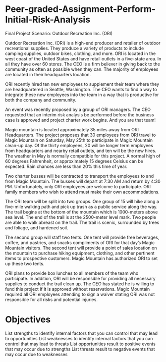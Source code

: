 # Peer-graded-Assignment-Perform-Initial-Risk-Analysis
Final Project Scenario: Outdoor Recreation Inc. (ORI)

Outdoor Recreation Inc. (ORI) is a high-end producer and retailer of outdoor recreational supplies. They produce a variety of products to include camping supplies, outdoor bikes, clothing, and more. ORI is located in the west coast of the United States and have retail outlets in a five-state area. In all they have over 60 stores. The CEO is a firm believer in giving back to the community as often as possible when they can. The majority of employees are located in their headquarters location.

ORI recently hired ten new employees to supplement their team where they are headquartered in Seattle, Washington. The CEO wants to find a way to integrate these new employees into the team in a way that is productive for both the company and community.

An event was recently proposed by a group of ORI managers. The CEO requested that an interim risk analysis be performed before the business case is approved and project charter work begins. And you are that team!

Magic mountain is located approximately 35 miles away from ORI Headquarters. The project proposes that 30 employees from ORI travel to Magic Mountain on Saturday, May 25th to participate in Magic Mountain clean-up day. Of the thirty employees, 20 will be longer term employees from headquarters and nearby retail outlets, and ten will be the new hires. The weather in May is normally compatible for this project. A normal high of 60 degrees Fahrenheit, or approximately 15 degrees Celsius can be expected. Rain chances are less than 20% this time of year.

Two charter busses will be contracted to transport the employees to and from Magic Mountain. The busses will depart at 7:30 AM and return by 4:30 PM. Unfortunately, only ORI employees are welcome to participate. ORI family members who wish to attend must make their own accommodations.

The ORI team will be split into two groups. One group of 15 will hike along a five-mile walking path and pick up trash as a public service along the way. The trail begins at the bottom of the mountain which is 1000-meters above sea level. The end of the trail is at the 2500-meter level mark. Two people are able to walk abreast on the trail. The trail is scenic, surrounded by trees and foliage, and hardened soil.

The second group will staff two tents. One tent will provide free beverages, coffee, and pastries, and snacks compliments of ORI for that day’s Magic Mountain visitors. The second tent will provide a point of sales location on the mountain to purchase hiking equipment, clothing, and other pertinent items to prospective customers. Magic Mountain has authorized ORI to set up these two tents.

ORI plans to provide box lunches to all members of the team who participate. In addition, ORI will be responsible for providing all necessary supplies to conduct the trail clean up. The CEO has stated he is willing to fund this project if it is approved without reservations. Magic Mountain required all ORI employees attending to sign a waiver stating ORI was not responsible for all risks and potential injuries.

# Objectives
List strengths to identify internal factors that you can control that may lead to opportunities
List weaknesses to identify internal factors that you can control that may lead to threats
List opportunities result to positive events that may occur due to strengths
List threats result to negative events that may occur due to weaknesses
